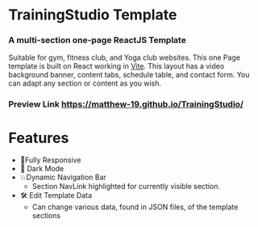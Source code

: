 # TrainingStudio Template 
### A multi-section one-page ReactJS Template

Suitable for gym, fitness club, and Yoga club websites. This one Page template is built on React working in [Vite](https://vitejs.dev/). This layout has a video background banner, content tabs, schedule table, and contact form. You can adapt any section or content as you wish.

### Preview Link https://matthew-19.github.io/TrainingStudio/


# Features

- 📱Fully Responsive
- 🌙 Dark Mode
- 💥Dynamic Navigation Bar
  - Section NavLink highlighted for currently visible section.
- 🛠️ Edit Template Data
  - Can change various data, found in JSON files, of the template sections
